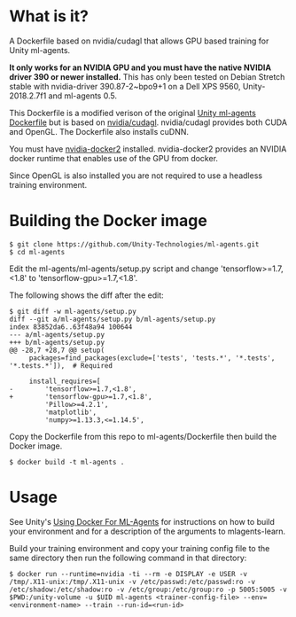 # What is it?
A Dockerfile based on nvidia/cudagl that allows GPU based training for Unity ml-agents. 

__**It only works for an NVIDIA GPU and you must have the native NVIDIA driver 390 or newer installed.**__ This has only been tested on Debian Stretch stable with nvidia-driver 390.87-2~bpo9+1 on a Dell XPS 9560, Unity-2018.2.7f1 and ml-agents 0.5.

This Dockerfile is a modified verison of the original [Unity ml-agents
Dockerfile](https://github.com/Unity-Technologies/ml-agents/blob/master/docs/Using-Docker.md)
but is based on
[nvidia/cudagl](https://hub.docker.com/r/nvidia/cudagl). nvidia/cudagl
provides both CUDA and OpenGL. The Dockerfile also installs cuDNN.

You must have
[nvidia-docker2](https://github.com/nvidia/nvidia-docker/wiki/Installation-%28version-2.0%29)
installed. nvidia-docker2 provides an NVIDIA docker runtime that
enables use of the GPU from docker.

Since OpenGL is also installed you are not required to use a headless training environment.

# Building the Docker image

```
$ git clone https://github.com/Unity-Technologies/ml-agents.git
$ cd ml-agents
```

Edit the ml-agents/ml-agents/setup.py script and change 'tensorflow>=1.7,<1.8' to 'tensorflow-gpu>=1.7,<1.8'.

The following shows the diff after the edit:

```
$ git diff -w ml-agents/setup.py
diff --git a/ml-agents/setup.py b/ml-agents/setup.py
index 83852da6..63f48a94 100644
--- a/ml-agents/setup.py
+++ b/ml-agents/setup.py
@@ -28,7 +28,7 @@ setup(
     packages=find_packages(exclude=['tests', 'tests.*', '*.tests', '*.tests.*']),  # Required

     install_requires=[
-        'tensorflow>=1.7,<1.8',
+        'tensorflow-gpu>=1.7,<1.8',
         'Pillow>=4.2.1',
         'matplotlib',
         'numpy>=1.13.3,<=1.14.5',
```

Copy the Dockerfile from this repo to ml-agents/Dockerfile then build the Docker image.

```
$ docker build -t ml-agents .
```

# Usage

See Unity's [Using Docker For ML-Agents](https://github.com/Unity-Technologies/ml-agents/blob/master/docs/Using-Docker.md) for instructions on how to build your environment and for a description of the arguments to mlagents-learn.

Build your training environment and copy your training config file to the same directory then run the following command in that directory:

```
$ docker run --runtime=nvidia -ti --rm -e DISPLAY -e USER -v /tmp/.X11-unix:/tmp/.X11-unix -v /etc/passwd:/etc/passwd:ro -v /etc/shadow:/etc/shadow:ro -v /etc/group:/etc/group:ro -p 5005:5005 -v $PWD:/unity-volume -u $UID ml-agents <trainer-config-file> --env=<environment-name> --train --run-id=<run-id>
```
